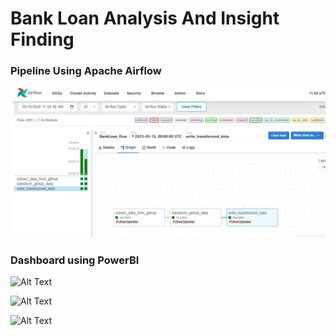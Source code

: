 
# Bank Loan Analysis And Insight Finding
### Pipeline Using Apache Airflow
![Alt Text](https://github.com/Punam918/BankLoanAnalysis/blob/master/Images/airflow4.jpg?raw=true)

### Dashboard using PowerBI
![Alt Text](https://github.com/Punam918/BankLoanInsights/blob/master/BI_Dashboard_Images/Summary.jpg?raw=true)

![Alt Text](https://github.com/Punam918/BankLoanInsights/blob/master/BI_Dashboard_Images/Overview.jpg?raw=true)

![Alt Text](https://github.com/Punam918/BankLoanInsights/blob/master/BI_Dashboard_Images/Details.jpg?raw=true)
